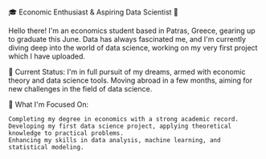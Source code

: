 🎓 Economic Enthusiast & Aspiring Data Scientist 🚀

Hello there! I'm an economics student based in Patras, Greece, gearing up to graduate this June. Data has always fascinated me, and I'm currently diving deep into the world of data science, working on my very first project which I have uploaded.

🌱 Current Status: I'm in full pursuit of my dreams, armed with economic theory and data science tools. Moving abroad in a few months, aiming for new challenges in the field of data science.

💼 What I'm Focused On:

    Completing my degree in economics with a strong academic record.
    Developing my first data science project, applying theoretical knowledge to practical problems.
    Enhancing my skills in data analysis, machine learning, and statistical modeling.
